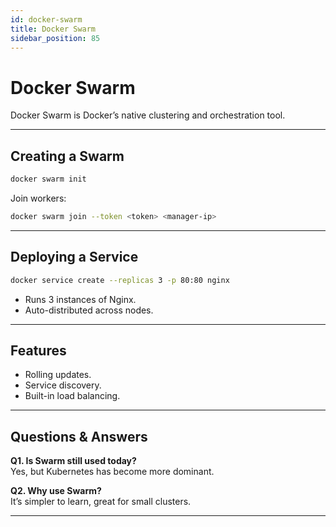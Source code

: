 ```yaml
---
id: docker-swarm
title: Docker Swarm
sidebar_position: 85
---
```


# Docker Swarm

Docker Swarm is Docker’s native clustering and orchestration tool.

---

## Creating a Swarm

```bash
docker swarm init
```

Join workers:

```bash
docker swarm join --token <token> <manager-ip>
```

---

## Deploying a Service

```bash
docker service create --replicas 3 -p 80:80 nginx
```

- Runs 3 instances of Nginx.  
- Auto-distributed across nodes.  

---

## Features

- Rolling updates.  
- Service discovery.  
- Built-in load balancing.  

---

## Questions & Answers

**Q1. Is Swarm still used today?**  
Yes, but Kubernetes has become more dominant.  

**Q2. Why use Swarm?**  
It’s simpler to learn, great for small clusters.  

---
